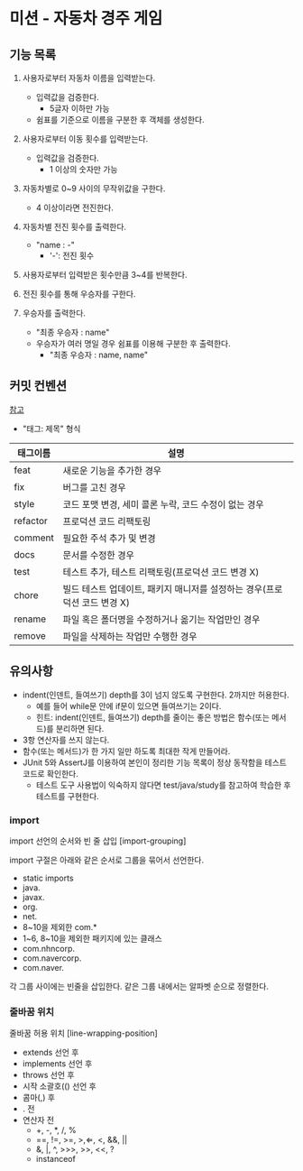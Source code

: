 # 미션 - 자동차 경주 게임

## 기능 목록

1. 사용자로부터 자동차 이름을 입력받는다.
    - 입력값을 검증한다.
        - 5글자 이하만 가능
    - 쉼표를 기준으로 이름을 구분한 후 객체를 생성한다.


2. 사용자로부터 이동 횟수를 입력받는다.
    - 입력값을 검증한다.
        - 1 이상의 숫자만 가능


3. 자동차별로 0~9 사이의 무작위값을 구한다.
    - 4 이상이라면 전진한다.


4. 자동차별 전진 횟수를 출력한다.
    - "name : -"
        - '-': 전진 횟수


5. 사용자로부터 입력받은 횟수만큼 3~4를 반복한다.


6. 전진 횟수를 통해 우승자를 구한다.


7. 우승자를 출력한다.
    - "최종 우승자 : name"
    - 우승자가 여러 명일 경우 쉼표를 이용해 구분한 후 출력한다.
        - "최종 우승자 : name, name"

## 커밋 컨벤션

[참고](https://gist.github.com/stephenparish/9941e89d80e2bc58a153)

- "태그: 제목" 형식

| 태그이름     | 설명                                          |
|----------|---------------------------------------------|
| feat     | 새로운 기능을 추가한 경우                              |
| fix      | 버그를 고친 경우                                   |
| style    | 코드 포맷 변경, 세미 콜론 누락, 코드 수정이 없는 경우            |
| refactor | 프로덕션 코드 리팩토링                                |
| comment  | 필요한 주석 추가 및 변경                              |
| docs     | 문서를 수정한 경우                                  |
| test     | 테스트 추가, 테스트 리팩토링(프로덕션 코드 변경 X)              |
| chore    | 빌드 테스트 업데이트, 패키지 매니저를 설정하는 경우(프로덕션 코드 변경 X) |
| rename   | 파일 혹은 폴더명을 수정하거나 옮기는 작업만인 경우                |
| remove   | 파일을 삭제하는 작업만 수행한 경우                         |


## 유의사항

- indent(인덴트, 들여쓰기) depth를 3이 넘지 않도록 구현한다. 2까지만 허용한다.
    - 예를 들어 while문 안에 if문이 있으면 들여쓰기는 2이다.
    - 힌트: indent(인덴트, 들여쓰기) depth를 줄이는 좋은 방법은 함수(또는 메서드)를 분리하면 된다.
- 3항 연산자를 쓰지 않는다.
- 함수(또는 메서드)가 한 가지 일만 하도록 최대한 작게 만들어라.
- JUnit 5와 AssertJ를 이용하여 본인이 정리한 기능 목록이 정상 동작함을 테스트 코드로 확인한다.
    - 테스트 도구 사용법이 익숙하지 않다면 test/java/study를 참고하여 학습한 후 테스트를 구현한다.


### import

import 선언의 순서와 빈 줄 삽입
[import-grouping]

import 구절은 아래와 같은 순서로 그룹을 묶어서 선언한다.

- static imports
- java.
- javax.
- org.
- net.
- 8~10을 제외한 com.*
- 1~6, 8~10을 제외한 패키지에 있는 클래스
- com.nhncorp.
- com.navercorp.
- com.naver.

각 그룹 사이에는 빈줄을 삽입한다. 같은 그룹 내에서는 알파벳 순으로 정렬한다.

### 줄바꿈 위치

줄바꿈 허용 위치
[line-wrapping-position]

- extends 선언 후
- implements 선언 후
- throws 선언 후
- 시작 소괄호(() 선언 후
- 콤마(,) 후
- . 전
- 연산자 전
    - +, -, *, /, %
    - ==, !=, >=, >,⇐, <, &&, ||
    - &, |, ^, >>>, >>, <<, ?
    - instanceof